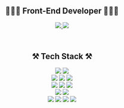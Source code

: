 <h2 align="center">👩🏻‍💻 Front-End Developer 👩🏻‍💻</h2>
<p align="center">
  <a href="https://velog.io/@kyj277/posts">
        <img src="https://img.shields.io/badge/velog-20C997?style=for-the-badge&logo=velog&logoColor=white"/>
    </a>
  <a href="mailto:kyujin277@gmail.com">
        <img src="https://img.shields.io/badge/gmail-EA4335?style=for-the-badge&logo=gmail&logoColor=white"/>
    </a>
</p>
<br>

<h2 align="center">⚒️ Tech Stack ⚒️</h2>
<p align="center">
  <img src="https://img.shields.io/badge/react-61DAFB?style=for-the-badge&logo=react&logoColor=black">
  <img src="https://img.shields.io/badge/Redux-764ABC?style=for-the-badge&logo=Redux&logoColor=white">
  <br>
  <img src="https://img.shields.io/badge/Javascript-F7DF1E?style=for-the-badge&logo=JavaScript&logoColor=black">
  <img src="https://img.shields.io/badge/HTML5-E34F26?style=for-the-badge&logo=HTML5&logoColor=white">
  <img src="https://img.shields.io/badge/CSS3-1572B6?style=for-the-badge&logo=CSS3&logoColor=white">
  <br>
  <img src="https://img.shields.io/badge/node.js-339933?style=for-the-badge&logo=Node.js&logoColor=white">
  <img src="https://img.shields.io/badge/mongoDB-47A248?style=for-the-badge&logo=MongoDB&logoColor=white">
  <img src="https://img.shields.io/badge/amazons3-569A31?style=for-the-badge&logo=amazons3&logoColor=white">
  <br>
  <img src="https://img.shields.io/badge/python-3776AB?style=for-the-badge&logo=python&logoColor=white">
  <img src="https://img.shields.io/badge/django-092E20?style=for-the-badge&logo=django&logoColor=white">
  <br>
  <img src="https://img.shields.io/badge/github-181717?style=for-the-badge&logo=github&logoColor=white">
  <img src="https://img.shields.io/badge/figma-F24E1E?style=for-the-badge&logo=figma&logoColor=white">
  <img src="https://img.shields.io/badge/notion-000000?style=for-the-badge&logo=notion&logoColor=white">
  <img src="https://img.shields.io/badge/slack-4A154B?style=for-the-badge&logo=slack&logoColor=white">
</p>

